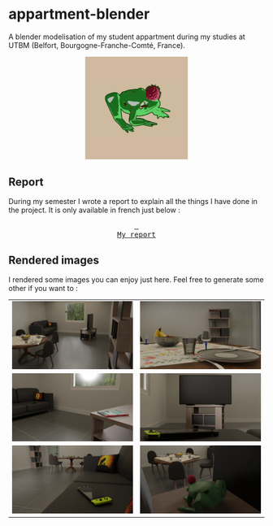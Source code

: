 # appartment-blender
A blender modelisation of my student appartment during my studies at UTBM (Belfort, Bourgogne-Franche-Comté, France).

<p align="center">
  <img src="./renders/webp-renders/frog-toon-final.webp" width=40%>
</p>

## Report

During my semester I wrote a report to explain all the things I have done in the project. It is only available in french just below :

<p align="center">
  <a href="./report/2023_MV52_Viala_Alexandre.pdf" download>
    <kbd> 
      <br>My report<br>
    </kbd>
  </a>
</p>


## Rendered images

I rendered some images you can enjoy just here. Feel free to generate some other if you want to :

<table>
  <tr>
    <td><img src="./renders/webp-renders/render-entree.webp"></td>
    <td><img src="./renders/webp-renders/render-table.webp"></td>
  </tr>
  <tr>
    <td><img src="./renders/webp-renders/render-totk.webp"></td>
    <td><img src="./renders/webp-renders/render-tv.webp"></td>
  </tr>
  <tr>
    <td><img src="./renders/webp-renders/render-switch.webp"></td>
    <td><img src="./renders/webp-renders/render-frog.webp"></td>
  </tr>
</table>
